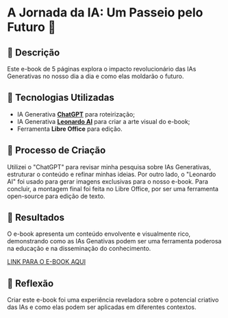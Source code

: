 # A Jornada da IA: Um Passeio pelo Futuro 🌌

## 📒 Descrição
Este e-book de 5 páginas explora o impacto revolucionário das IAs Generativas no nosso dia a dia e como elas moldarão o futuro.

## 🤖 Tecnologias Utilizadas
- IA Generativa **[ChatGPT](https://chat.openai.com)** para roteirização;
- IA Generativa **[Leonardo AI](https://leonardo.ai)** para criar a arte visual do e-book;
- Ferramenta **Libre Office** para edição.

## 🧐 Processo de Criação
Utilizei o "ChatGPT" para revisar minha pesquisa sobre IAs Generativas, estruturar o conteúdo e refinar minhas ideias. Por outro lado, o "Leonardo AI" foi usado para gerar imagens exclusivas para o nosso e-book. Para concluir, a montagem final foi feita no Libre Office, por ser uma ferramenta open-source para edição de texto.

## 🚀 Resultados
O e-book apresenta um conteúdo envolvente e visualmente rico, demonstrando como as IAs Genativas podem ser uma ferramenta poderosa na educação e na disseminação do conhecimento.

[LINK PARA O E-BOOK AQUI](file:///C:/Users/igor7/OneDrive/Documentos/e-book%20como%20melhorar%20sua%20produtividade%20em%205%20passos.odt)

## 💭 Reflexão
Criar este e-book foi uma experiência reveladora sobre o potencial criativo das IAs e como elas podem ser aplicadas em diferentes contextos.
